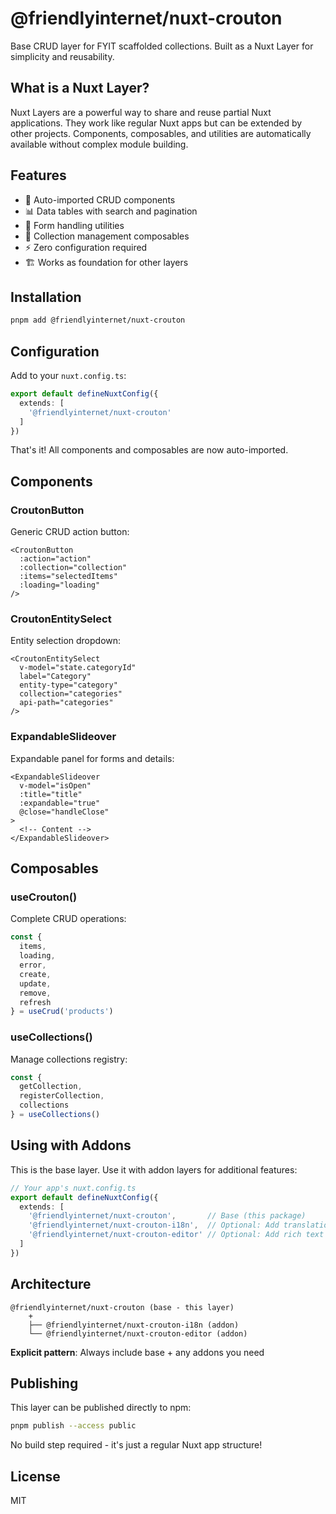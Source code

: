 # @friendlyinternet/nuxt-crouton

Base CRUD layer for FYIT scaffolded collections. Built as a Nuxt Layer for simplicity and reusability.

## What is a Nuxt Layer?

Nuxt Layers are a powerful way to share and reuse partial Nuxt applications. They work like regular Nuxt apps but can be extended by other projects. Components, composables, and utilities are automatically available without complex module building.

## Features

- 🎯 Auto-imported CRUD components
- 📊 Data tables with search and pagination
- 📝 Form handling utilities
- 🔄 Collection management composables
- ⚡ Zero configuration required
- 🏗️ Works as foundation for other layers

## Installation

```bash
pnpm add @friendlyinternet/nuxt-crouton
```

## Configuration

Add to your `nuxt.config.ts`:

```typescript
export default defineNuxtConfig({
  extends: [
    '@friendlyinternet/nuxt-crouton'
  ]
})
```

That's it! All components and composables are now auto-imported.

## Components

### CroutonButton
Generic CRUD action button:
```vue
<CroutonButton
  :action="action"
  :collection="collection"
  :items="selectedItems"
  :loading="loading"
/>
```

### CroutonEntitySelect
Entity selection dropdown:
```vue
<CroutonEntitySelect
  v-model="state.categoryId"
  label="Category"
  entity-type="category"
  collection="categories"
  api-path="categories"
/>
```

### ExpandableSlideover
Expandable panel for forms and details:
```vue
<ExpandableSlideover
  v-model="isOpen"
  :title="title"
  :expandable="true"
  @close="handleClose"
>
  <!-- Content -->
</ExpandableSlideover>
```

## Composables

### useCrouton()
Complete CRUD operations:
```typescript
const {
  items,
  loading,
  error,
  create,
  update,
  remove,
  refresh
} = useCrud('products')
```

### useCollections()
Manage collections registry:
```typescript
const {
  getCollection,
  registerCollection,
  collections
} = useCollections()
```

## Using with Addons

This is the base layer. Use it with addon layers for additional features:

```typescript
// Your app's nuxt.config.ts
export default defineNuxtConfig({
  extends: [
    '@friendlyinternet/nuxt-crouton',       // Base (this package)
    '@friendlyinternet/nuxt-crouton-i18n',  // Optional: Add translations
    '@friendlyinternet/nuxt-crouton-editor' // Optional: Add rich text editor
  ]
})
```

## Architecture

```
@friendlyinternet/nuxt-crouton (base - this layer)
    +
    ├── @friendlyinternet/nuxt-crouton-i18n (addon)
    └── @friendlyinternet/nuxt-crouton-editor (addon)
```

**Explicit pattern**: Always include base + any addons you need

## Publishing

This layer can be published directly to npm:

```bash
pnpm publish --access public
```

No build step required - it's just a regular Nuxt app structure!

## License

MIT